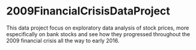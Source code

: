 # 2009FinancialCrisisDataProject
This data project focus on exploratory data analysis of stock prices, more especifically on bank stocks and see how they progressed throughout the 2009 financial crisis all the way to early 2016.
